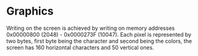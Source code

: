 # Graphics
Writing on the screen is achieved by writing on memory addresses 0x00000800 (2048) - 0x0000273F (10047). Each pixel is represented by two bytes, first byte being the character and second being the colors, the screen has 160 horizontal characters and 50 vertical ones.
